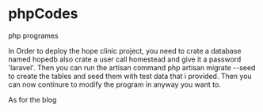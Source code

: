 # phpCodes
php programes

In Order to deploy the hope clinic project, you need to crate a database named hopedb 
also crate a user call homestead and give it a password 'laravel'.
Then you can run the artisan command php artisan migrate --seed to create the tables 
and seed them with test data that i provided. Then  you can now continure to modify the program in 
anyway you want to.

As for the blog 
